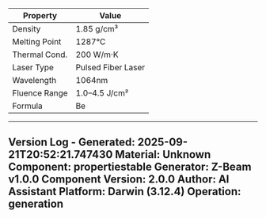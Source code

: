 | Property | Value |
|----------|-------|
| Density | 1.85 g/cm³ |
| Melting Point | 1287°C |
| Thermal Cond. | 200 W/m·K |
| Laser Type | Pulsed Fiber Laser |
| Wavelength | 1064nm |
| Fluence Range | 1.0–4.5 J/cm² |
| Formula | Be |


---
Version Log - Generated: 2025-09-21T20:52:21.747430
Material: Unknown
Component: propertiestable
Generator: Z-Beam v1.0.0
Component Version: 2.0.0
Author: AI Assistant
Platform: Darwin (3.12.4)
Operation: generation
---